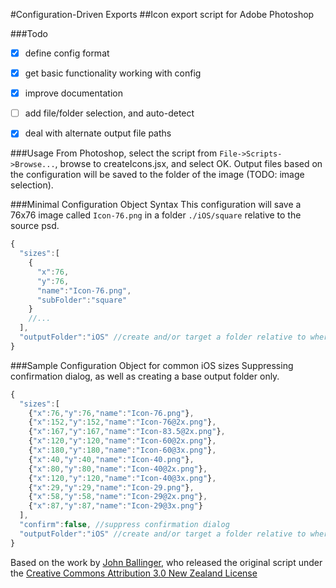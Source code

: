 #Configuration-Driven Exports
##Icon export script for Adobe Photoshop

###Todo
- [x] define config format
- [x] get basic functionality working with config
- [x] improve documentation
- [ ] add file/folder selection, and auto-detect
- [x] deal with alternate output file paths


###Usage
From Photoshop, select the script from `File->Scripts->Browse...`, browse to createIcons.jsx, and select OK. Output files based on the configuration will be saved to the folder of the image (TODO: image selection).

###Minimal Configuration Object Syntax
This configuration will save a 76x76 image called `Icon-76.png` in a folder `./iOS/square` relative to the source psd.
```javascript
{
  "sizes":[
    {
      "x":76,
      "y":76,
      "name":"Icon-76.png",
      "subFolder":"square"
    }
    //...
  ],
  "outputFolder":"iOS" //create and/or target a folder relative to where the .psd is located
}
```

###Sample Configuration Object for common iOS sizes
Suppressing confirmation dialog, as well as creating a base output folder only.
```javascript
{
  "sizes":[
    {"x":76,"y":76,"name":"Icon-76.png"},
    {"x":152,"y":152,"name":"Icon-76@2x.png"},
    {"x":167,"y":167,"name":"Icon-83.5@2x.png"},
    {"x":120,"y":120,"name":"Icon-60@2x.png"},
    {"x":180,"y":180,"name":"Icon-60@3x.png"},
    {"x":40,"y":40,"name":"Icon-40.png"},
    {"x":80,"y":80,"name":"Icon-40@2x.png"},
    {"x":120,"y":120,"name":"Icon-40@3x.png"},
    {"x":29,"y":29,"name":"Icon-29.png"},
    {"x":58,"y":58,"name":"Icon-29@2x.png"},
    {"x":87,"y":87,"name":"Icon-29@3x.png"}
  ],
  "confirm":false, //suppress confirmation dialog
  "outputFolder":"iOS" //create and/or target a folder relative to where the .psd is located
}
```



Based on the work by [John Ballinger](https://twitter.com/sponno), who released the original script under the [Creative Commons Attribution 3.0 New Zealand License](http://creativecommons.org/licenses/by/3.0/nz/)
